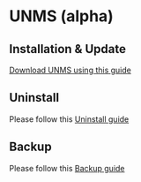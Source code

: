 # UNMS (alpha)

## Installation & Update
[Download UNMS using this guide](https://github.com/Ubiquiti-App/UNMS/wiki/Installation-%26-Update)

## Uninstall
Please follow this [Uninstall guide](https://github.com/Ubiquiti-App/UNMS/wiki/Uninstall-guide)

## Backup
Please follow this [Backup guide](https://github.com/Ubiquiti-App/UNMS/wiki/Data-backup)
